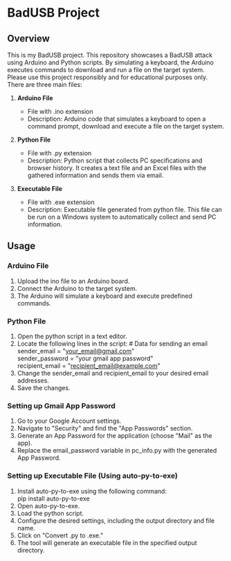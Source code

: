 # BadUSB Project

## Overview

This is my BadUSB project. This repository showcases a BadUSB attack using Arduino and Python scripts. By simulating a keyboard, the Arduino executes commands to download and run a file on the target system. Please use this project responsibly and for educational purposes only. There are three main files:

1. **Arduino File**
   - File with .ino extension
   - Description: Arduino code that simulates a keyboard to open a command prompt, download and execute a file on the target system.

2. **Python File**
   - File with .py extension
   - Description: Python script that collects PC specifications and browser history. It creates a text file and an Excel files with the gathered information and sends them via email.

3. **Executable File**
   - File with .exe extension
   - Description: Executable file generated from python file. This file can be run on a Windows system to automatically collect and send PC information.

## Usage

### Arduino File
1. Upload the ino file to an Arduino board.
2. Connect the Arduino to the target system.
3. The Arduino will simulate a keyboard and execute predefined commands.

### Python File
1. Open the python script in a text editor.
2. Locate the following lines in the script:
   &num; Data for sending an email \
   sender_email = "your_email@gmail.com" \
   sender_password = "your gmail app password" \
   recipient_email = "recipient_email@example.com"
4. Change the sender_email and recipient_email to your desired email addresses.
5. Save the changes.

### Setting up Gmail App Password
1. Go to your Google Account settings.
2. Navigate to "Security" and find the "App Passwords" section.
3. Generate an App Password for the application (choose "Mail" as the app).
4. Replace the email_password variable in pc_info.py with the generated App Password.

### Setting up Executable File (Using auto-py-to-exe)
1. Install auto-py-to-exe using the following command: \
pip install auto-py-to-exe
2. Open auto-py-to-exe.
3. Load the python script.
4. Configure the desired settings, including the output directory and file name.
5. Click on "Convert .py to .exe."
6. The tool will generate an executable file in the specified output directory.

